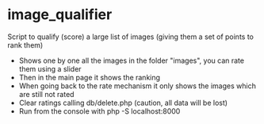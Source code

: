 # image_qualifier
Script to qualify (score) a large list of images (giving them a set of points to rank them)

- Shows one by one all the images in the folder "images", you can rate them using a slider
- Then in the main page it shows the ranking
- When going back to the rate mechanism it only shows the images which are still not rated
- Clear ratings calling db/delete.php (caution, all data will be lost)
- Run from the console with
php -S localhost:8000 
